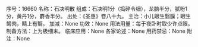 序号：16660
名称：石决明散
组成：石决明1分（捣碎令细），龙脑半分，腻粉1分，黄丹1分，麝香半分。
出处：《圣惠》卷八十九。
主治：小儿眼生翳膜；眼生胬肉，睛上有翳。
加减：None
功效：None
用法用量：每于夜卧时取少许点眼。
制备方法：上为极细末。
临床应用：None
各家论述：None
用药禁忌：None
附注：None
